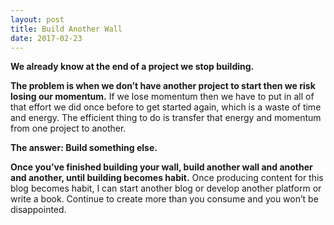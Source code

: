```yaml
---
layout: post
title: Build Another Wall
date: 2017-02-23
---
```


**We already know at the end of a project we stop building.**

**The problem is when we don’t have another project to start then we risk losing our momentum.** If we lose momentum then we have to put in all of that effort we did once before to get started again, which is a waste of time and energy. The efficient thing to do is transfer that energy and momentum from one project to another.

**The answer: Build something else.**

**Once you’ve finished building your wall, build another wall and another and another, until building becomes habit.** Once producing content for this blog becomes habit, I can start another blog or develop another platform or write a book. Continue to create more than you consume and you won’t be disappointed.